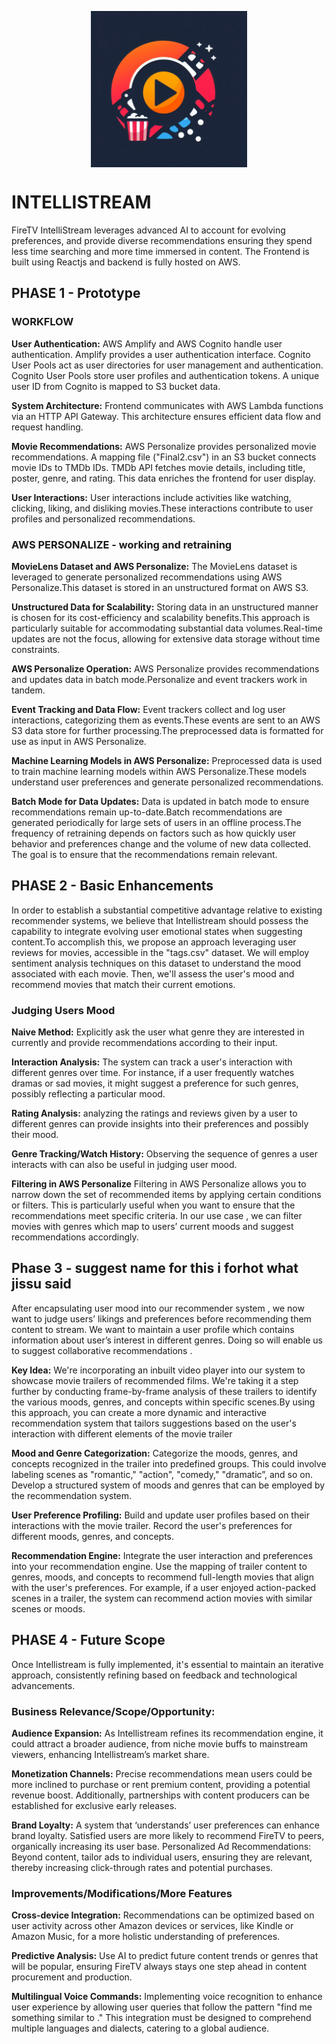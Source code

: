 <p align="center"><img src="logo.jpeg" alt="logo" width="250" align="center"/></p>



<h1>INTELLISTREAM</h1>

FireTV IntelliStream leverages advanced AI to account for evolving preferences, and provide diverse recommendations ensuring they spend less time searching and more time immersed in content. The Frontend is built using Reactjs and backend is fully hosted on AWS.


<h2>PHASE 1 - Prototype</h2>


<h3>WORKFLOW</h3>

**User Authentication:**
AWS Amplify and AWS Cognito handle user authentication. Amplify provides a user authentication interface. Cognito User Pools act as user directories for user management and authentication. Cognito User Pools store user profiles and authentication tokens. A unique user ID from Cognito is mapped to S3 bucket data.

**System Architecture:**
Frontend communicates with AWS Lambda functions via an HTTP API Gateway. This architecture ensures efficient data flow and request handling. 

**Movie Recommendations:**
AWS Personalize provides personalized movie recommendations. A mapping file ("Final2.csv") in an S3 bucket connects movie IDs to TMDb IDs. TMDb API fetches movie details, including title, poster, genre, and rating. This data enriches the frontend for user display. 

**User Interactions:** 
User interactions include activities like watching, clicking, liking, and disliking movies.These interactions contribute to user profiles and personalized recommendations.


<h3>AWS PERSONALIZE - working and retraining</h3>

**MovieLens Dataset and AWS Personalize:**
The MovieLens dataset is leveraged to generate personalized recommendations using AWS Personalize.This dataset is stored in an unstructured format on AWS S3.

**Unstructured Data for Scalability:**
Storing data in an unstructured manner is chosen for its cost-efficiency and scalability benefits.This approach is particularly suitable for accommodating substantial data volumes.Real-time updates are not the focus, allowing for extensive data storage without time constraints.

**AWS Personalize Operation:**
AWS Personalize provides recommendations and updates data in batch mode.Personalize and event trackers work in tandem.

**Event Tracking and Data Flow:**
Event trackers collect and log user interactions, categorizing them as events.These events are sent to an AWS S3 data store for further processing.The preprocessed data is formatted for use as input in AWS Personalize.

**Machine Learning Models in AWS Personalize:**
Preprocessed data is used to train machine learning models within AWS Personalize.These models understand user preferences and generate personalized recommendations.

**Batch Mode for Data Updates:**
Data is updated in batch mode to ensure recommendations remain up-to-date.Batch recommendations are generated periodically for large sets of users in an offline process.The frequency of retraining depends on factors such as how quickly user behavior and preferences change and the volume of new data collected. The goal is to ensure that the recommendations remain relevant. 







<h2>PHASE 2 - Basic Enhancements</h2>

In order to establish a substantial competitive advantage relative to existing recommender systems, we believe that Intellistream should possess the capability to integrate evolving user emotional states when suggesting content.To accomplish this, we propose an approach leveraging user reviews for movies, accessible in the "tags.csv" dataset. We will employ sentiment analysis techniques on this dataset to understand the mood associated with each movie. Then, we'll assess the user's mood and recommend movies that match their current emotions.

<h3>Judging Users Mood</h3>

**Naive Method:** 
Explicitly ask the user what genre they are interested in currently and provide recommendations according to their input.

**Interaction Analysis:** The system can track a user's interaction with different genres over time. For instance, if a user frequently watches dramas or sad movies, it might suggest a preference for such genres, possibly reflecting a particular mood.

**Rating Analysis:** 
analyzing the ratings and reviews given by a user to different genres can provide insights into their preferences and possibly their mood.

**Genre Tracking/Watch History:**
Observing the sequence of genres a user interacts with can also be useful in judging user mood.

**Filtering in AWS Personalize**
Filtering in AWS Personalize allows you to narrow down the set of recommended items by applying certain conditions or filters. This is particularly useful when you want to ensure that the recommendations meet specific criteria. In our use case , we can filter movies with genres which map to users’ current moods and suggest recommendations accordingly.



  






<h2>Phase 3 - suggest name for this i forhot what jissu said</h2>

After encapsulating user mood into our recommender system , we now want to judge users’ likings and preferences before recommending them content to stream.
We want to maintain a user profile which contains information about user’s interest in different genres. Doing so will enable us to suggest collaborative recommendations . 

**Key Idea:**
We're incorporating an inbuilt video player into our system to showcase movie trailers of recommended films. We're taking it a step further by conducting frame-by-frame analysis of these trailers to identify the various moods, genres, and concepts within specific scenes.By using this approach, you can create a more dynamic and interactive recommendation system that tailors suggestions based on the user's interaction with different elements of the movie trailer

**Mood and Genre Categorization:**
Categorize the moods, genres, and concepts recognized in the trailer into predefined groups. This could involve labeling scenes as "romantic," "action", "comedy," "dramatic”, and so on.
Develop a structured system of moods and genres that can be employed by the recommendation system.

**User Preference Profiling:**
Build and update user profiles based on their interactions with the movie trailer. Record the user's preferences for different moods, genres, and concepts.

**Recommendation Engine:**
Integrate the user interaction and preferences into your recommendation engine.
Use the mapping of trailer content to genres, moods, and concepts to recommend full-length movies that align with the user's preferences. For example, if a user enjoyed action-packed scenes in a trailer, the system can recommend action movies with similar scenes or moods.




<h2>PHASE 4 - Future Scope </h2>
Once Intellistream is fully implemented, it's essential to maintain an iterative approach, consistently refining based on feedback and technological advancements.

<h3>Business Relevance/Scope/Opportunity:</h3>

**Audience Expansion:** 
As Intellistream refines its recommendation engine, it could attract a broader audience, from niche movie buffs to mainstream viewers, enhancing Intellistream’s market share.

**Monetization Channels:** 
Precise recommendations mean users could be more inclined to purchase or rent premium content, providing a potential revenue boost. Additionally, partnerships with content producers can be established for exclusive early releases.

**Brand Loyalty:** 
A system that ‘understands’ user preferences can enhance brand loyalty. Satisfied users are more likely to recommend FireTV to peers, organically increasing its user base.
Personalized Ad Recommendations: Beyond content, tailor ads to individual users, ensuring they are relevant, thereby increasing click-through rates and potential purchases.

<h3>Improvements/Modifications/More Features</h3>

**Cross-device Integration:** 
Recommendations can be optimized based on user activity across other Amazon devices or services, like Kindle or Amazon Music, for a more holistic understanding of preferences.

**Predictive Analysis:** 
Use AI to predict future content trends or genres that will be popular, ensuring FireTV always stays one step ahead in content procurement and production.

**Multilingual Voice Commands:** 
Implementing voice recognition to enhance user experience by allowing user queries that follow the pattern "find me something similar to <this>." This integration must be designed to comprehend multiple languages and dialects, catering to a global audience.




